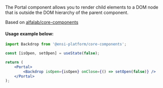 The Portal component allows you to render child elements to a DOM node that is outside the DOM hierarchy of the parent component.

Based on [alfalab/core-components](https://github.com/alfa-laboratory/core-components)

#### Usage example below:

```jsx
import Backdrop from '@ensi-platform/core-components';

const [isOpen, setOpen] = useState(false);

return (
    <Portal>
        <Backdrop isOpen={isOpen} onClose={() => setOpen(false)} />
    </Portal>
);
```

